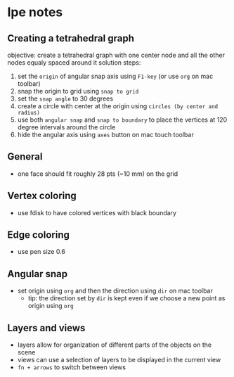 # Ipe notes

## Creating a tetrahedral graph

objective: create a tetrahedral graph with one center node and all the other nodes equaly spaced around it
solution steps:
1. set the `origin` of angular snap axis using `F1-key` (or use `org` on mac toolbar)
2. snap the origin to grid using `snap to grid`
3. set the `snap angle` to 30 degrees
4. create a circle with center at the origin using `circles (by center and radius)`
5. use both `angular snap` and `snap to boundary` to place the vertices at 120 degree intervals around the circle
6. hide the angular axis using `axes` button on mac touch toolbar

## General 

- one face should fit roughly 28 pts (~10 mm) on the grid

## Vertex coloring

- use fdisk to have colored vertices with black boundary

## Edge coloring

- use pen size 0.6

## Angular snap

- set origin using `org` and then the direction using `dir` on mac toolbar
  - tip: the direction set by `dir` is kept even if we choose a new point as origin using `org`

## Layers and views

- layers allow for organization of different parts of the objects on the scene
- views can use a selection of layers to be displayed in the current view
- `fn + arrows` to switch between views